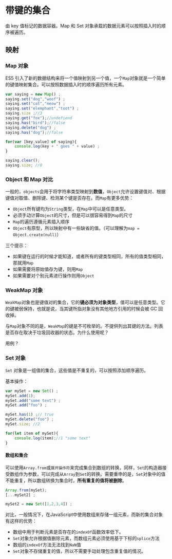# 带键的集合

由 key 值标记的数据容器。Map 和 Set 对象承载的数据元素可以按照插入时的顺序被遍历。

## 映射

### Map 对象

ES5 引入了新的数据结构来将一个值映射到另一个值，一个`Map`对象就是一个简单的键值映射集合。可以按照数据插入时的顺序遍历所有元素。

```js
var saying = new Map() ;
saying.set("dog","woof") ;
saying.set("cat","meow") ;
saying.set("elemphant","toot") ;
saying.size ;//3
saying.get("fox");//undefiend
saying.has("bird");//false
saying.delete("dog") ;
saying.has("dog");//false

for(var [key,value] of saying){
    console.log(key + " goes " + value) ;
}

saying.clear();
saying.size; //0
```

### Object 和 Map 对比

一般的，`objects`会用于将字符串类型映射到**数值**，`Object`允许设置键值对、根据键值对取值、删除键、检测某个键是否存在。而`Map`有更多优势：

- `Object`所有键均为`String`类型，在`Map`中可以是任意类型。
- 必须手动计算`Object`的尺寸，但是可以很容易得到`Map`的尺寸
- `Map`的遍历遵循元素插入顺序
- `Object`有原型，所以映射中有一些缺省的值。（可以理解为`map = Object.create(null)`）

三个提示：

- 如果键在运行的时候才能知道，或者所有的键类型相同，所有的值类型相同，那就用`Map`
- 如果需要将原始值存为键，则用`Map`
- 如果需要对个别元素进行操作则用`Object`

### WeakMap 对象

`WeakMap`对象也是键值对的集合，它的**键必须为对象类型**，值可以是任意类型。它的键被弱保持，也就是说，当其键所指对象没有其他地方引用的时候会被 GC 回收掉。

与`Map`对象不同的是，`WeakMap`的键是不可枚举的。不提供列出其键的方法。列表是否存在取决于垃圾回收器的状态。为什么使用呢？

用例？

### Set 对象

`Set` 对象是一组值的集合，这些值是不重复的，可以按照添加顺序遍历。

基本操作：

```js
var mySet = new Set() ;
mySet.add(1);
mySet.add("some text") ;
mySet.add("foo") ;

mySet.has(1) ;// true
mySet.delete("foo") ;
mySet.size; //2

for(let item of mySet){
    console.log(item);//1 "some text"
}
```

#### 数组和集合

可以使用`Array.from`或`展开操作符`来完成集合到数组的转换，同样，`Set`的构造器接受数组作为参数，可以完成从`Array`到`Set`的转换。需要重申的是，`Set`对象中的值不能重复，所以数组转换为集合时，**所有重复的值将被删除**。

```js
Array.from(mySet);
[...mySet2] ;

mySet2 = new Set([1,2,3,4]) ;
```

对比，一般情况下，在JavaScript中使用数组来存储一组元素，而新的集合对象有这样的优势：

- 数组中用于判断元素是否存在的`indexOf`函数效率低下。
- `Set`对象允许根据值删除元素，而数组元素必须使用基于下标的`splice`方法
- 数组的`indexOf`方法无法找到`NaN`值
- `Set`对象不存储重复的值，所以不需要手动处理包含重复值的情况。

